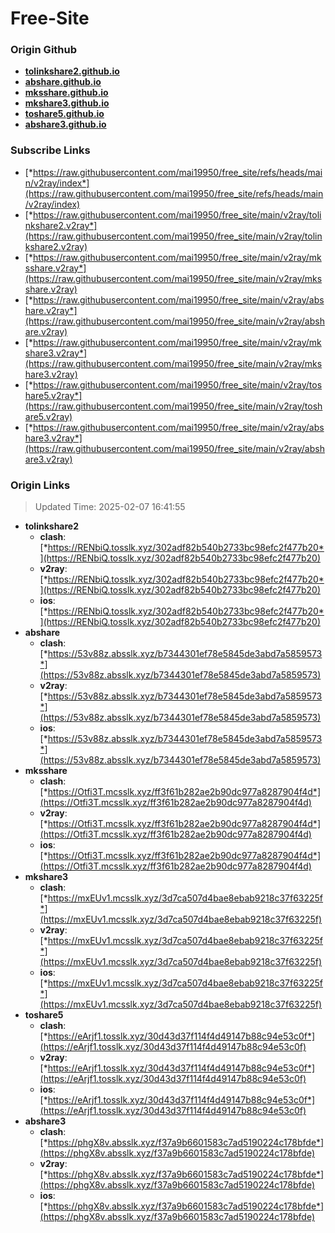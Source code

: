 # Free-Site

### Origin Github

- [**tolinkshare2.github.io**](https://github.com/tolinkshare2/tolinkshare2.github.io)
- [**abshare.github.io**](https://github.com/abshare/abshare.github.io)
- [**mksshare.github.io**](https://github.com/mksshare/mksshare.github.io)
- [**mkshare3.github.io**](https://github.com/mkshare3/mkshare3.github.io)
- [**toshare5.github.io**](https://github.com/toshare5/toshare5.github.io)
- [**abshare3.github.io**](https://github.com/abshare3/abshare3.github.io)

### Subscribe Links

- [*https://raw.githubusercontent.com/mai19950/free_site/refs/heads/main/v2ray/index*](https://raw.githubusercontent.com/mai19950/free_site/refs/heads/main/v2ray/index)
- [*https://raw.githubusercontent.com/mai19950/free_site/main/v2ray/tolinkshare2.v2ray*](https://raw.githubusercontent.com/mai19950/free_site/main/v2ray/tolinkshare2.v2ray)
- [*https://raw.githubusercontent.com/mai19950/free_site/main/v2ray/mksshare.v2ray*](https://raw.githubusercontent.com/mai19950/free_site/main/v2ray/mksshare.v2ray)
- [*https://raw.githubusercontent.com/mai19950/free_site/main/v2ray/abshare.v2ray*](https://raw.githubusercontent.com/mai19950/free_site/main/v2ray/abshare.v2ray)
- [*https://raw.githubusercontent.com/mai19950/free_site/main/v2ray/mkshare3.v2ray*](https://raw.githubusercontent.com/mai19950/free_site/main/v2ray/mkshare3.v2ray)
- [*https://raw.githubusercontent.com/mai19950/free_site/main/v2ray/toshare5.v2ray*](https://raw.githubusercontent.com/mai19950/free_site/main/v2ray/toshare5.v2ray)
- [*https://raw.githubusercontent.com/mai19950/free_site/main/v2ray/abshare3.v2ray*](https://raw.githubusercontent.com/mai19950/free_site/main/v2ray/abshare3.v2ray)

### Origin Links

> Updated Time: 2025-02-07 16:41:55

- **tolinkshare2**
  - **clash**: [*https://RENbiQ.tosslk.xyz/302adf82b540b2733bc98efc2f477b20*](https://RENbiQ.tosslk.xyz/302adf82b540b2733bc98efc2f477b20)
  - **v2ray**: [*https://RENbiQ.tosslk.xyz/302adf82b540b2733bc98efc2f477b20*](https://RENbiQ.tosslk.xyz/302adf82b540b2733bc98efc2f477b20)
  - **ios**: [*https://RENbiQ.tosslk.xyz/302adf82b540b2733bc98efc2f477b20*](https://RENbiQ.tosslk.xyz/302adf82b540b2733bc98efc2f477b20)
- **abshare**
  - **clash**: [*https://53v88z.absslk.xyz/b7344301ef78e5845de3abd7a5859573*](https://53v88z.absslk.xyz/b7344301ef78e5845de3abd7a5859573)
  - **v2ray**: [*https://53v88z.absslk.xyz/b7344301ef78e5845de3abd7a5859573*](https://53v88z.absslk.xyz/b7344301ef78e5845de3abd7a5859573)
  - **ios**: [*https://53v88z.absslk.xyz/b7344301ef78e5845de3abd7a5859573*](https://53v88z.absslk.xyz/b7344301ef78e5845de3abd7a5859573)
- **mksshare**
  - **clash**: [*https://Otfi3T.mcsslk.xyz/ff3f61b282ae2b90dc977a8287904f4d*](https://Otfi3T.mcsslk.xyz/ff3f61b282ae2b90dc977a8287904f4d)
  - **v2ray**: [*https://Otfi3T.mcsslk.xyz/ff3f61b282ae2b90dc977a8287904f4d*](https://Otfi3T.mcsslk.xyz/ff3f61b282ae2b90dc977a8287904f4d)
  - **ios**: [*https://Otfi3T.mcsslk.xyz/ff3f61b282ae2b90dc977a8287904f4d*](https://Otfi3T.mcsslk.xyz/ff3f61b282ae2b90dc977a8287904f4d)
- **mkshare3**
  - **clash**: [*https://mxEUv1.mcsslk.xyz/3d7ca507d4bae8ebab9218c37f63225f*](https://mxEUv1.mcsslk.xyz/3d7ca507d4bae8ebab9218c37f63225f)
  - **v2ray**: [*https://mxEUv1.mcsslk.xyz/3d7ca507d4bae8ebab9218c37f63225f*](https://mxEUv1.mcsslk.xyz/3d7ca507d4bae8ebab9218c37f63225f)
  - **ios**: [*https://mxEUv1.mcsslk.xyz/3d7ca507d4bae8ebab9218c37f63225f*](https://mxEUv1.mcsslk.xyz/3d7ca507d4bae8ebab9218c37f63225f)
- **toshare5**
  - **clash**: [*https://eArjf1.tosslk.xyz/30d43d37f114f4d49147b88c94e53c0f*](https://eArjf1.tosslk.xyz/30d43d37f114f4d49147b88c94e53c0f)
  - **v2ray**: [*https://eArjf1.tosslk.xyz/30d43d37f114f4d49147b88c94e53c0f*](https://eArjf1.tosslk.xyz/30d43d37f114f4d49147b88c94e53c0f)
  - **ios**: [*https://eArjf1.tosslk.xyz/30d43d37f114f4d49147b88c94e53c0f*](https://eArjf1.tosslk.xyz/30d43d37f114f4d49147b88c94e53c0f)
- **abshare3**
  - **clash**: [*https://phgX8v.absslk.xyz/f37a9b6601583c7ad5190224c178bfde*](https://phgX8v.absslk.xyz/f37a9b6601583c7ad5190224c178bfde)
  - **v2ray**: [*https://phgX8v.absslk.xyz/f37a9b6601583c7ad5190224c178bfde*](https://phgX8v.absslk.xyz/f37a9b6601583c7ad5190224c178bfde)
  - **ios**: [*https://phgX8v.absslk.xyz/f37a9b6601583c7ad5190224c178bfde*](https://phgX8v.absslk.xyz/f37a9b6601583c7ad5190224c178bfde)
